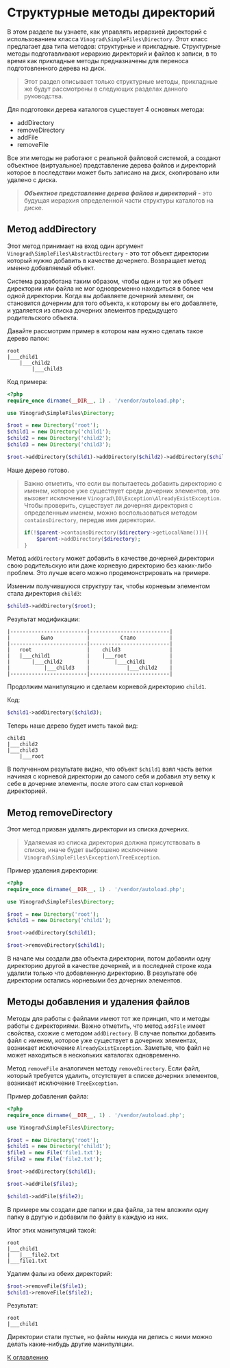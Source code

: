 # Структурные методы директорий

В этом разделе вы узнаете, как управлять иерархией директорий с использованием класса `Vinograd\SimpleFiles\Directory`.
Этот класс предлагает два типа методов: структурные и прикладные. Структурные методы подготавливают иерархию
директорий и файлов к записи, в то время как прикладные методы предназначены для переноса подготовленного дерева
на диск.

> Этот раздел описывает только структурные методы, прикладные же будут рассмотрены в следующих разделах данного
> руководства.

Для подготовки дерева каталогов существует 4 основных метода:

- addDirectory
- removeDirectory
- addFile
- removeFile

Все эти методы не работают с реальной файловой системой, а создают объектное (виртуальное) представление дерева файлов и
директорий которое в последствии может быть записано на диск, скопировано или удалено с диска.

> ***Объектное представление дерева файлов и директорий*** - это будущая иерархия определенной части структуры каталогов
> на диске.

## Метод addDirectory

Этот метод принимает на вход один аргумент `Vinograd\SimpleFiles\AbstractDirectory` - это тот объект директории который
нужно добавить в качестве дочернего. Возвращает метод именно добавляемый объект.

Система разработана таким образом, чтобы один и тот же объект директории или файла не мог одновременно находиться
в более чем одной директории. Когда вы добавляете дочерний элемент, он становится дочерним для того объекта, к которому
вы его добавляете, и удаляется из списка дочерних элементов предыдущего родительского объекта.

Давайте рассмотрим пример в котором нам нужно сделать такое дерево папок:

```
root
|___child1
    |___child2
        |___child3
```

Код примера:

```php
<?php
require_once dirname(__DIR__, 1) . '/vendor/autoload.php';

use Vinograd\SimpleFiles\Directory;

$root = new Directory('root');
$child1 = new Directory('child1');
$child2 = new Directory('child2');
$child3 = new Directory('child3');

$root->addDirectory($child1)->addDirectory($child2)->addDirectory($child3);
```

Наше дерево готово.

> Важно отметить, что если вы попытаетесь добавить директорию с именем, которое уже существует среди дочерних элементов,
> это вызовет исключение `Vinograd\IO\Exception\AlreadyExistException`. Чтобы проверить, существует ли дочерняя
> директория с определенным именем, можно воспользоваться методом `containsDirectory`, передав имя директории.
> ```php
> if(!$parent->containsDirectory($directory->getLocalName())){
>     $parent->addDirectory($directory);
> }
> ```

Метод `addDirectory` может добавить в качестве дочерней директории свою родительскую или даже корневую директорию без
каких-либо проблем. Это лучше всего можно продемонстрировать на примере.

Изменим получившуюся структуру так, чтобы корневым элементом стала директория `child3`:

```php
$child3->addDirectory($root);
```

Результат модификации:

```
|-------------------------|--------------------------|
|          Было           |          Стало           |
|-------------------------|--------------------------|
|   root                  |    child3                |  
|   |___child1            |    |___root              |
|       |___child2        |        |___child1        |
|           |___child3    |            |___child2    |
|-------------------------|--------------------------|
```

Продолжим манипуляцию и сделаем корневой директорию `child1`.

Код:

```php
$child1->addDirectory($child3);
```

Теперь наше дерево будет иметь такой вид:

```
child1
|___child2
|___child3
    |___root
```

В полученном результате видно, что объект `$child1` взял часть ветки начиная с корневой директории до самого себя и
добавил эту ветку к себе в дочерние элементы, после этого сам стал корневой директорией.

## Метод removeDirectory

Этот метод призван удалять директории из списка дочерних.
> Удаляемая из списка директория должна присутствовать в списке, иначе будет выброшено
> исключение `Vinograd\SimpleFiles\Exception\TreeException`.

Пример удаления директории:

```php
<?php
require_once dirname(__DIR__, 1) . '/vendor/autoload.php';

use Vinograd\SimpleFiles\Directory;

$root = new Directory('root');
$child1 = new Directory('child1');

$root->addDirectory($child1);

$root->removeDirectory($child1);
```

В начале мы создали два объекта директории, потом добавили одну директорию другой в качестве дочерней, и в последней
строке кода удалили только что добавленную директорию. В результате обе директории остались корневыми без дочерних
элементов.

## Методы добавления и удаления файлов

Методы для работы с файлами имеют тот же принцип, что и методы работы с директориями.
Важно отметить, что метод `addFile` имеет свойства, схожие с методом `addDirectory`. В случае попытки добавить файл с
именем, которое уже существует в дочерних элементах, возникает исключение `AlreadyExistException`. Заметьте, что файл не
может находиться в нескольких каталогах одновременно.

Метод `removeFile` аналогичен методу `removeDirectory`. Если файл, который требуется удалить, отсутствует в списке
дочерних элементов, возникает исключение `TreeException`.

Пример добавления файла:

```php
<?php
require_once dirname(__DIR__, 1) . '/vendor/autoload.php';

use Vinograd\SimpleFiles\Directory;

$root = new Directory('root');
$child1 = new Directory('child1');
$file1 = new File('file1.txt');
$file2 = new File('file2.txt');

$root->addDirectory($child1);

$root->addFile($file1);

$child1->addFile($file2);
```

В примере мы создали две папки и два файла, за тем вложили одну папку в другую и добавили по файлу в каждую из них.

Итог этих манипуляций такой:

```
root
|___child1
|   |___file2.txt
|___file1.txt
```

Удалим фалы из обеих директорий:

```php
$root->removeFile($file1);
$child1->removeFile($file2);
```

Результат:

```
root
|___child1
```

Директории стали пустые, но файлы никуда ни делись с ними можно делать какие-нибудь другие манипуляции.

[К оглавлению](../../README.md#руководство)